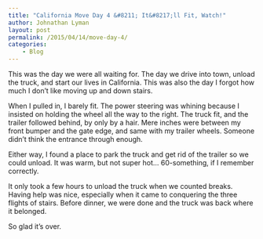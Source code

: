 ```yaml
---
title: "California Move Day 4 &#8211; It&#8217;ll Fit, Watch!"
author: Johnathan Lyman
layout: post
permalink: /2015/04/14/move-day-4/
categories:
    - Blog
---
```


This was the day we were all waiting for. The day we drive into town, unload the truck, and start our lives in California. This was also the day I forgot how much I don’t like moving up and down stairs.

When I pulled in, I barely fit. The power steering was whining because I insisted on holding the wheel all the way to the right. The truck fit, and the trailer followed behind, by only by a hair. Mere inches were between my front bumper and the gate edge, and same with my trailer wheels. Someone didn’t think the entrance through enough.

Either way, I found a place to park the truck and get rid of the trailer so we could unload. It was warm, but not super hot… 60-something, if I remember correctly.

It only took a few hours to unload the truck when we counted breaks. Having help was nice, especially when it came to conquering the three flights of stairs. Before dinner, we were done and the truck was back where it belonged.

So glad it’s over.


